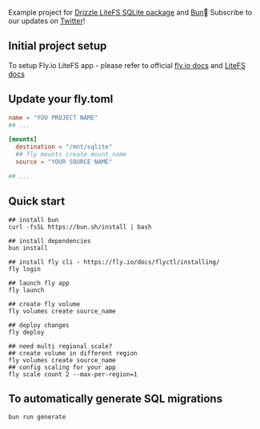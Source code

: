 Example project for [Drizzle LiteFS SQLite package](https://github.com/drizzle-team/drizzle-orm/tree/main/drizzle-orm-sqlite) and [Bun](https://bun.sh)🚀
Subscribe to our updates on [Twitter](https://twitter.com/DrizzleOrm)!

## Initial project setup
To setup Fly.io LiteFS app - please refer to official [fly.io docs](https://fly.io/docs/) and [LiteFS docs](https://fly.io/docs/litefs/)

## Update your fly.toml
```toml
name = "YOU PROJECT NAME"
## ...

[mounts]
  destination = "/mnt/sqlite"
  ## fly mounts create mount_name
  source = "YOUR SOURCE NAME"

## ...
```

## Quick start
```shell
## install bun
curl -fsSL https://bun.sh/install | bash

## install dependencies
bun install

## install fly cli - https://fly.io/docs/flyctl/installing/
fly login

## launch fly app
fly launch

## create fly volume
fly volumes create source_name

## deploy changes
fly deploy

## need multi regional scale?
## create volume in different region
fly volumes create source_name
## config scaling for your app
fly scale count 2 --max-per-region=1
```

## To automatically generate SQL migrations
```shell
bun run generate
```
